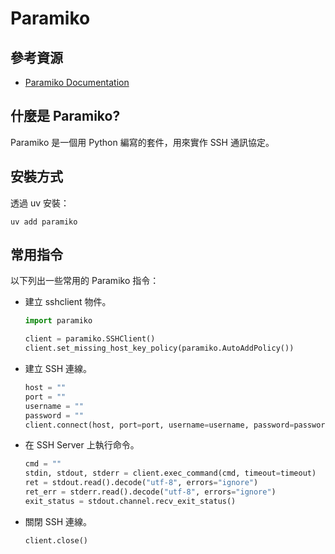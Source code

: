 # Paramiko

## 參考資源
- [Paramiko Documentation](https://www.paramiko.org/)

## 什麼是 Paramiko?

Paramiko 是一個用 Python 編寫的套件，用來實作 SSH 通訊協定。

## 安裝方式

透過 uv 安裝：

```
uv add paramiko
```

## 常用指令

以下列出一些常用的 Paramiko 指令：

- 建立 sshclient 物件。
    ```python
    import paramiko

    client = paramiko.SSHClient()
    client.set_missing_host_key_policy(paramiko.AutoAddPolicy())
    ```
- 建立 SSH 連線。
    ```python
    host = ""
    port = ""
    username = ""
    password = ""
    client.connect(host, port=port, username=username, password=password, timeout=10)
    ```
- 在 SSH Server 上執行命令。
    ```python
    cmd = ""
    stdin, stdout, stderr = client.exec_command(cmd, timeout=timeout)
    ret = stdout.read().decode("utf-8", errors="ignore")
    ret_err = stderr.read().decode("utf-8", errors="ignore")
    exit_status = stdout.channel.recv_exit_status()
    ```
- 關閉 SSH 連線。
    ```python
    client.close()
    ```
